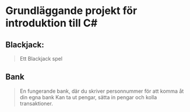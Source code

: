 # Grundläggande projekt för introduktion till C#

## Blackjack:
> Ett Blackjack spel

## Bank
> En fungerande bank, där du skriver personnummer för att komma åt din egna bank
> Kan ta ut pengar, sätta in pengar och kolla transaktioner.
